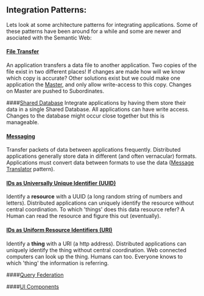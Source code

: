 ## Integration Patterns:

Lets look at some architecture patterns for integrating applications. Some of these patterns have been around for a while and some are newer and asociated with the Semantic Web:

#### [File Transfer](http://www.eaipatterns.com/FileTransferIntegration.html)
An application transfers a data file to another application. Two copies of the file exist in two different places! If changes are made how will we know which copy is accurate? Other solutions exist but we could make one application the [Master](https://www.ibm.com/developerworks/community/wikis/home?lang=en#!/wiki/W4108ee665aa0_4201_8931_923a96c3653a/page/Master%20Data%20Management%20Solutions), and only allow write-access to this copy. Changes on Master are pushed to Subordinates.

####[Shared Database](http://www.enterpriseintegrationpatterns.com/SharedDataBaseIntegration.html)
Integrate applications by having them store their data in a single Shared Database. All applications can have write access. Changes to the database might occur close together but this is manageable. 

#### [Messaging](http://www.eaipatterns.com/Messaging.html)
Transfer packets of data between applications frequently. Distributed applications generally store data in different (and often vernacular) formats. Applications must convert data between formats to use the data ([Message Translator](http://www.eaipatterns.com/MessageTranslator.html) pattern). 

#### [IDs as Universally Unique Identifier (UUID)](http://en.wikipedia.org/wiki/Universally_unique_identifier)
Identify a **resource** with a UUID (a long random string of numbers and letters). Distributed applications can uniquely identify the resource without central coordination. To which 'things' does this data resource refer? A Human can read the resource and figure this out (eventually). 

#### [IDs as Uniform Resource Identifiers (URI)](http://en.wikipedia.org/wiki/Uniform_resource_identifier)

Identify a **thing** with a URI (a http address). Distributed applications can uniquely identify the thing without central coordination. Web connected computers can look up the thing. Humans can too. Everyone knows to which 'thing' the information is referring.

####[Query Federation](http://linkeddatabook.com/editions/1.0/#htoc84)


####[UI Components](http://webcomponents.org/)